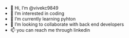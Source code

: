 - 👋 Hi, I’m @vivekc9849
- 👀 I’m interested in coding
- 🌱 I’m currently learning pyhton 
- 💞️ I’m looking to collaborate with back end developers
- 📫 you can reach me through linkedin

<!---
vivekc9849/vivekc9849 is a ✨ special ✨ repository because its `README.md` (this file) appears on your GitHub profile.
You can click the Preview link to take a look at your changes.
--->
